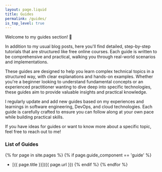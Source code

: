 ```yaml
---
layout: page.liquid
title: Guides
permalink: /guides/
is_top_level: true
---
```


Welcome to my guides section! 👋

In addition to my usual blog posts, here you'll find detailed, step-by-step tutorials that are structured like free
online courses. Each guide is written to be comprehensive and practical, walking you through real-world scenarios and
implementations.

These guides are designed to help you learn complex technical topics in a structured way, with clear explanations and
hands-on examples. Whether you're a beginner looking to understand fundamental concepts or an experienced practitioner
wanting to dive deep into specific technologies, these guides aim to provide valuable insights and practical knowledge.

I regularly update and add new guides based on my experiences and learnings in software engineering, DevOps, and cloud
technologies. Each guide is carefully crafted to ensure you can follow along at your own pace while building practical
skills.

If you have ideas for guides or want to know more about a specific topic, feel free to reach out to me!

### List of Guides

{% for page in site.pages %}
{% if page.guide_component == 'guide' %}
- [{{ page.title }}]({{ page.url }})
{% endif %}
{% endfor %}
